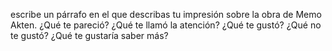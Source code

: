 escribe un párrafo en el que describas tu impresión sobre la obra de Memo Akten. ¿Qué te pareció? ¿Qué te llamó la atención? ¿Qué te gustó? ¿Qué no te gustó? ¿Qué te gustaría saber más?
